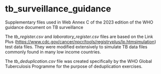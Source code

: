 # tb_surveillance_guidance

Supplementary files used in Web Annex C of the 2023 edition of the WHO guidance document on TB surveillance

The _tb_register.csv_ and _laboratory_register.csv_ files are based on the Link Plus (https://www.cdc.gov/cancer/npcr/tools/registryplus/lp.htmsimulation) test data files. They were modified extensively to simulate TB data files commonly found in many low income countries. 

The _tb_deduplication.csv_ file was created specifically by the WHO Global Tuberculosis Programme for the purpose of deduplication exercises. 

